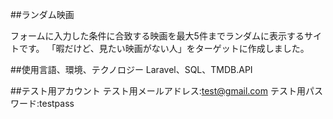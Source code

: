 ##ランダム映画

フォームに入力した条件に合致する映画を最大5件までランダムに表示するサイトです。
「暇だけど、見たい映画がない人」をターゲットに作成しました。

##使用言語、環境、テクノロジー
Laravel、SQL、TMDB.API

##テスト用アカウント
テスト用メールアドレス:test@gmail.com
テスト用パスワード:testpass
